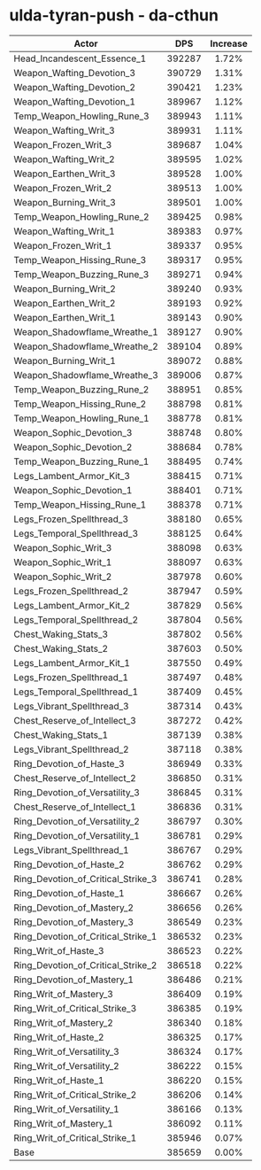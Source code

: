 # ulda-tyran-push - da-cthun
| Actor | DPS | Increase |
|---|:---:|:---:|
|Head_Incandescent_Essence_1|392287|1.72%|
|Weapon_Wafting_Devotion_3|390729|1.31%|
|Weapon_Wafting_Devotion_2|390421|1.23%|
|Weapon_Wafting_Devotion_1|389967|1.12%|
|Temp_Weapon_Howling_Rune_3|389943|1.11%|
|Weapon_Wafting_Writ_3|389931|1.11%|
|Weapon_Frozen_Writ_3|389687|1.04%|
|Weapon_Wafting_Writ_2|389595|1.02%|
|Weapon_Earthen_Writ_3|389528|1.00%|
|Weapon_Frozen_Writ_2|389513|1.00%|
|Weapon_Burning_Writ_3|389501|1.00%|
|Temp_Weapon_Howling_Rune_2|389425|0.98%|
|Weapon_Wafting_Writ_1|389383|0.97%|
|Weapon_Frozen_Writ_1|389337|0.95%|
|Temp_Weapon_Hissing_Rune_3|389317|0.95%|
|Temp_Weapon_Buzzing_Rune_3|389271|0.94%|
|Weapon_Burning_Writ_2|389240|0.93%|
|Weapon_Earthen_Writ_2|389193|0.92%|
|Weapon_Earthen_Writ_1|389143|0.90%|
|Weapon_Shadowflame_Wreathe_1|389127|0.90%|
|Weapon_Shadowflame_Wreathe_2|389104|0.89%|
|Weapon_Burning_Writ_1|389072|0.88%|
|Weapon_Shadowflame_Wreathe_3|389006|0.87%|
|Temp_Weapon_Buzzing_Rune_2|388951|0.85%|
|Temp_Weapon_Hissing_Rune_2|388798|0.81%|
|Temp_Weapon_Howling_Rune_1|388778|0.81%|
|Weapon_Sophic_Devotion_3|388748|0.80%|
|Weapon_Sophic_Devotion_2|388684|0.78%|
|Temp_Weapon_Buzzing_Rune_1|388495|0.74%|
|Legs_Lambent_Armor_Kit_3|388415|0.71%|
|Weapon_Sophic_Devotion_1|388401|0.71%|
|Temp_Weapon_Hissing_Rune_1|388378|0.71%|
|Legs_Frozen_Spellthread_3|388180|0.65%|
|Legs_Temporal_Spellthread_3|388125|0.64%|
|Weapon_Sophic_Writ_3|388098|0.63%|
|Weapon_Sophic_Writ_1|388097|0.63%|
|Weapon_Sophic_Writ_2|387978|0.60%|
|Legs_Frozen_Spellthread_2|387947|0.59%|
|Legs_Lambent_Armor_Kit_2|387829|0.56%|
|Legs_Temporal_Spellthread_2|387804|0.56%|
|Chest_Waking_Stats_3|387802|0.56%|
|Chest_Waking_Stats_2|387603|0.50%|
|Legs_Lambent_Armor_Kit_1|387550|0.49%|
|Legs_Frozen_Spellthread_1|387497|0.48%|
|Legs_Temporal_Spellthread_1|387409|0.45%|
|Legs_Vibrant_Spellthread_3|387314|0.43%|
|Chest_Reserve_of_Intellect_3|387272|0.42%|
|Chest_Waking_Stats_1|387139|0.38%|
|Legs_Vibrant_Spellthread_2|387118|0.38%|
|Ring_Devotion_of_Haste_3|386949|0.33%|
|Chest_Reserve_of_Intellect_2|386850|0.31%|
|Ring_Devotion_of_Versatility_3|386845|0.31%|
|Chest_Reserve_of_Intellect_1|386836|0.31%|
|Ring_Devotion_of_Versatility_2|386797|0.30%|
|Ring_Devotion_of_Versatility_1|386781|0.29%|
|Legs_Vibrant_Spellthread_1|386767|0.29%|
|Ring_Devotion_of_Haste_2|386762|0.29%|
|Ring_Devotion_of_Critical_Strike_3|386741|0.28%|
|Ring_Devotion_of_Haste_1|386667|0.26%|
|Ring_Devotion_of_Mastery_2|386656|0.26%|
|Ring_Devotion_of_Mastery_3|386549|0.23%|
|Ring_Devotion_of_Critical_Strike_1|386532|0.23%|
|Ring_Writ_of_Haste_3|386523|0.22%|
|Ring_Devotion_of_Critical_Strike_2|386518|0.22%|
|Ring_Devotion_of_Mastery_1|386486|0.21%|
|Ring_Writ_of_Mastery_3|386409|0.19%|
|Ring_Writ_of_Critical_Strike_3|386385|0.19%|
|Ring_Writ_of_Mastery_2|386340|0.18%|
|Ring_Writ_of_Haste_2|386325|0.17%|
|Ring_Writ_of_Versatility_3|386324|0.17%|
|Ring_Writ_of_Versatility_2|386222|0.15%|
|Ring_Writ_of_Haste_1|386220|0.15%|
|Ring_Writ_of_Critical_Strike_2|386206|0.14%|
|Ring_Writ_of_Versatility_1|386166|0.13%|
|Ring_Writ_of_Mastery_1|386092|0.11%|
|Ring_Writ_of_Critical_Strike_1|385946|0.07%|
|Base|385659|0.00%|
